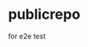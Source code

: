 # publicrepo
for e2e test


































































































































































































































































































































































































































































































































































































































































































































































































































































































































































































































































































































































































































































































































































































































































































































































































































































































































































































































































































































































































































































































































































































































































































































































































































































































































































































































































































































































































































































































































































































































































































































































































































































































































































































































































































































































































































































































































































































































































































































































































































































































































































































































































































































































































































































































